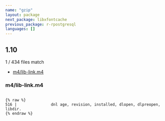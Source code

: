 ```yaml
---
name: "gzip"
layout: package
next_package: libxfontcache
previous_package: r-rpostgresql
languages: []
---
```

## 1.10
1 / 434 files match

 - [m4/lib-link.m4](#m4lib-linkm4)

### m4/lib-link.m4

```

{% raw %}
516 |               dnl age, revision, installed, dlopen, dlpreopen, libdir.
{% endraw %}

```